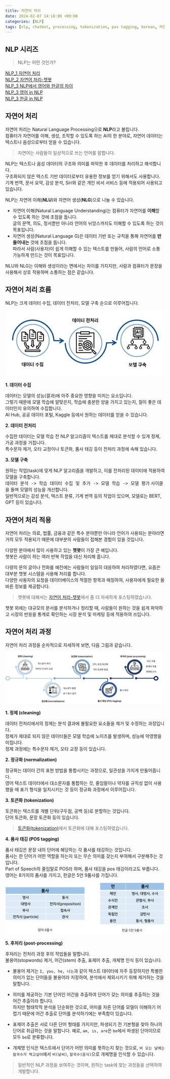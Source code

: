 ```yaml
---
title: 자연어 처리
date: 2024-02-07 14:18:00 +09:00
categories: [NLP]
tags: [nlp, chatbot, processing, tokenization, pos tagging, korean, 자연어처리, AI, 전처리, 토큰화, 품사 태깅]
---
```


## NLP 시리즈
> NLP는 어떤 것인가?

[NLP_1 자연어 처리]()\
[NLP_2 자연어 처리-챗봇](https://minjung405.github.io/posts/%EC%9E%90%EC%97%B0%EC%96%B4-%EC%B2%98%EB%A6%AC-%EC%B1%97%EB%B4%87/)\
[NLP_3 NLP에서 영어와 한글의 차이](https://minjung405.github.io/posts/NLP-%EC%98%81%EC%96%B4%EC%99%80-%ED%95%9C%EA%B8%80-%EC%B0%A8%EC%9D%B4/)\
[NLP_3 영어 in NLP](https://minjung405.github.io/posts/%EC%98%81%EC%96%B4-in-NLP/)\
[NLP_3 한글 in NLP](https://minjung405.github.io/posts/%ED%95%9C%EA%B8%80-in-NLP/)

## 자연어 처리 
자연어 처리는 Natural Language Processing으로 **NLP**라고 불립니다.\
컴퓨터가 자연어를 이해, 생성, 조작할 수 있도록 하는 AI의 한 분야로, 자연어 데이터는 텍스트나 음성으로부터 얻을 수 있습니다.

> 자연어는 사람들이 일상적으로 쓰는 언어를 말합니다.

NLP는 텍스트나 음성 데이터의 구조와 의미를 파악한 후 데이터를 처리하고 해석합니다.\
구조화되지 않은 텍스트 기반 데이터로부터 유용한 정보를 얻기 위해서도 사용합니다.\
기계 번역, 문서 요약, 감성 분석, Siri와 같은 개인 비서 서비스 등에 적용되어 사용되고 있습니다.

NLP는 자연어 이해(**NLU**)와 자연어 생성(**NLG**)으로 나눌 수 있습니다.
- 자연어 이해(Natural Language Understanding)는 컴퓨터가 자연어를 **이해**할 수 있도록 하는 것에 초점을 둡니다.\
글의 문맥, 의도, 정서뿐만 아니라 언어의 뉘앙스까지도 이해할 수 있도록 하는 것이 목표입니다.
- 자연어 생성(Natural Language G)은 데이터 기반 또는 규칙을 통해 자연어를 **만들어내는** 것에 초점을 둡니다.\
따라서 사람(사용자)이 쉽게 이해할 수 있는 텍스트를 만들어, 사람의 언어로 소통 가능하게 만드는 것이 목표입니다.

NLU와 NLG는 이해와 생성이라는 면에서는 차이를 가지지만, 사람과 컴퓨터가 문장을 사용해서 상호 작용하며 소통하는 점은 같습니다.


## 자연어 처리 흐름
NLP는 크게 데이터 수집, 데이터 전처리, 모델 구축 순으로 이루어집니다.

![nlp_flow](/assets/img/post_image/2024.02.07/nlp_flow.png)

**1. 데이터 수집**

데이터는 모델의 성능(결과)에 아주 중요한 영향을 미치는 요소입니다.\
그렇기 때문에 모델 학습에 알맞은지, 학습에 충분한 양을 가지고 있는지, 질이 좋은 데이터인지 유의하여 수집합니다.\
AI Hub, 공공 데이터 포털, Kaggle 등에서 원하는 데이터를 얻을 수 있습니다.

**2. 데이터 전처리**

수집한 데이터는 모델 학습 전 NLP 알고리즘이 텍스트를 제대로 분석할 수 있게 정제, 가공 과정을 거칩니다.\
특수문자 제거, 오타 교정이나 토큰화, 품사 태깅 등이 전처리 과정에 속해 있습니다. 

**3. 모델 구축**

원하는 작업(task)에 맞게 NLP 알고리즘을 개발하고, 이를 전처리된 데이터에 적용하여 모델을 구축합니다.\
<kbd>데이터 분석 -> 학습 데이터 수집 및 추가 -> 모델 학습 -> 모델 평가</kbd> 사이클을 돌며 모델의 성능을 개선합니다.\
일반적으로는 감성 분석, 텍스트 분류, 기계 번역 등의 작업이 있으며, 모델로는 BERT, GPT 등이 있습니다.


## 자연어 처리 적용
자연어 처리는 의료, 법률, 금융과 같은 특수 분야뿐만 아니라 언어가 사용되는 분야라면 거의 모두 적용되기 때문에 대부분의 사람들이 접해본 경험이 있을 것입니다.

다양한 분야에서 많이 사용하고 있는 **챗봇**이 가장 큰 예입니다.\
챗봇은 사람이 하는 여러 반복 작업을 대신 처리해 줍니다.

다량의 문의 글이나 전화를 예전에는 사람들이 일일히 대응하여 처리하였다면, 요즘은 대부분 챗봇 시스템을 사용해 처리를 합니다.\
다양한 사용자의 요청을 데이터베이스의 적절한 항목과 매칭하여, 사용자에게 필요한 올바른 정보를 제공합니다.

> 챗봇에 대해서는 [자연어 처리-챗봇]()에서 좀 더 자세하게 포스팅하였습니다.

챗봇 외에는 대규모의 문서를 분석하거나 정리할 때, 사람들이 원하는 것을 쉽게 파악하고 시장의 반응을 통계로 확인하는 시장 분석 및 마케팅 등에 적용하여 쓰입니다.


## 자연어 처리 과정
자연어 처리 과정을 순차적으로 자세하게 보면, 다음 그림과 같습니다.

![nlp_flow](/assets/img/post_image/2024.02.07/nlp_process_flow.png)

**1. 정제 (cleaning)**

데이터 전처리에서의 정제는 분석 결과에 불필요한 요소들을 제거 및 수정하는 과정입니다.\
정제가 제대로 되지 않은 데이터들은 모델 학습에 노이즈를 발생하며, 성능에 악영향을 미칩니다.\
정제 과정에는 특수문자 제거, 오타 교정 등이 있습니다.

**2. 정규화 (normalization)**

정규화는 데이터 간의 표현 방법을 통합시키는 과정으로, 일관성을 가지게 만들어줍니다.\
영어 텍스트 데이터에서 대소문자를 통합하는 것, 줄임말이나 약자를 규칙성 없이 사용했을 때 표기 형식을 일치시키는 것 등이 정규화 과정에서 이루어집니다.

**3. 토큰화 (tokenization)**

토큰화는 텍스트를 개별 단위(구두점, 공백 등)로 분할하는 것입니다.\
단어 토큰화, 문장 토큰화 등이 있습니다.

> [토큰화(tokenization)]()에서 토큰화에 대해 포스팅하였습니다.

**4. 품사 태깅 (POS tagging)**

품사 태깅은 문장 내의 단어에 해당하는 각 품사를 태깅하는 것입니다.\
품사는 한 단어가 어떤 역할을 하는지 또는 무슨 의미를 갖는지 부여해서 구분해주는 것입니다.\
Part of Speech의 줄임말로 POS라 하며, 품사 태깅을 pos 태깅이라고도 부릅니다.\
영어는 8가지의 품사를 가지고, 한글은 5언 9품사를 가집니다.

![en_ko_pos](/assets/img/post_image/2024.02.07/en_ko_pos.png)

**5. 후처리 (post-processing)**

후처리는 전처리 과정 후의 작업들을 말합니다.\
불용어(stopwords) 제거, 어간(stem) 추출, 표제어 추출, 개체명 인식 등이 있습니다.

- 불용어 제거는 `I, you, he, 나는`과 같이 텍스트 데이터에 자주 등장하지만 특별한 의미가 없는 단어들을 불용어라 지정하여, 분석에서 제외시키기 위해 제거하는 것을 말합니다.

- 의미를 제공하는 기본 단어인 어간을 추출하여 단어가 갖는 의미를 추출하는 것을 어간 추출이라 합니다.\
하지만 형태학적 분석을 단순화한 것으로, 어미를 자른 단어를 모델이 이해하기 어렵기 때문에 어간 추출로 단어를 분석하기에는 부족함이 있습니다.

- 표제어 추출은 서로 다른 단어 형태를 가지지만, 파생되기 전 기본형을 찾아 하나의 단어로 취급하는 것을 말합니다. 예로, `am, is, are`은 `be`에서 파생된 단어이므로 모두 `be`로 분류합니다.

- 개체명 인식은 텍스트에서 단어가 어떤 의미를 뜻하는지 찾는 것으로, `비 오는 날에는 칼국수가 먹고싶어`에서 `비(날씨)`, `칼국수(음식)`으로 개체명을 인식할 수 있습니다.

> 일반적인 NLP 과정을 보여주는 것이며, 원하는 task에 맞는 과정들을 선택하여 개발합니다.